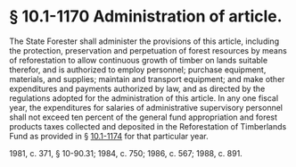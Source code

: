 # § 10.1-1170 Administration of article.

<p>The State Forester shall administer the provisions of this article, including the protection, preservation and perpetuation of forest resources by means of reforestation to allow continuous growth of timber on lands suitable therefor, and is authorized to employ personnel; purchase equipment, materials, and supplies; maintain and transport equipment; and make other expenditures and payments authorized by law, and as directed by the regulations adopted for the administration of this article. In any one fiscal year, the expenditures for salaries of administrative supervisory personnel shall not exceed ten percent of the general fund appropriation and forest products taxes collected and deposited in the Reforestation of Timberlands Fund as provided in § <a href='http://law.lis.virginia.gov/vacode/10.1-1174/'>10.1-1174</a> for that particular year.</p><p>1981, c. 371, § 10-90.31; 1984, c. 750; 1986, c. 567; 1988, c. 891.</p>